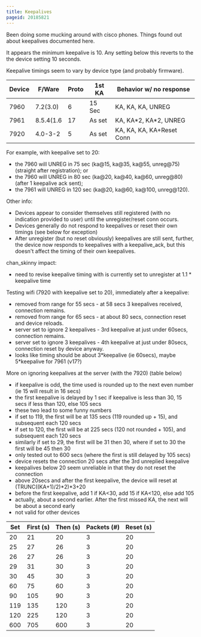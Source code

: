 ```yaml
---
title: Keepalives
pageid: 20185821
---
```


Been doing some mucking around with cisco phones. Things found out about keepalives documented here.

It appears the minimum keepalive is 10. Any setting below this reverts to the the device setting 10 seconds.

Keepalive timings seem to vary by device type (and probably firmware).

|  Device  |  F/Ware  |  Proto  |  1st KA  |  Behavior w/ no response  |
| --- | --- | --- | --- | --- |
|  7960  |  7.2(3.0)  |  6  |  15 Sec  |  KA, KA, KA, UNREG  |
|  7961  |  8.5.4(1.6  |  17  |  As set  |  KA, KA\*2, KA\*2, UNREG  |
|  7920  |  4.0-3-2  |  5  |  As set  |  KA, KA, KA, KA+Reset Conn  |

For example, with keepalive set to 20:

* the 7960 will UNREG in 75 sec (ka@15, ka@35, ka@55, unreg@75) (straight after registration); or
* the 7960 will UNREG in 80 sec (ka@20, ka@40, ka@60, unreg@80) (after 1 keepalive ack sent);
* the 7961 will UNREG in 120 sec (ka@20, ka@60, ka@100, unreg@120).

Other info:

* Devices appear to consider themselves still registered (with no indication provided to user) until the unregister/reset conn occurs.
* Devices generally do not respond to keepalives or reset their own timings (see below for exception)
* After unregister (but no reset obviously) keepalives are still sent, further, the device now responds to keepalives with a keepalive_ack, but this doesn't affect the timing of their own keepalives.

chan_skinny impact:

* need to revise keepalive timing with is currently set to unregister at 1.1 \* keepalive time

Testing wifi (7920 with keepalive set to 20), immediately after a keepalive:

* removed from range for 55 secs - at 58 secs 3 keepalives received, connection remains.
* removed from range for 65 secs - at about 80 secs, connection reset and device reloads.
* server set to ignore 2 keepalives - 3rd keepalive at just under 60secs, connection remains.
* server set to ignore 3 keepalives - 4th keepalive at just under 80secs, connection reset by device anyway.
* looks like timing should be about 3\*keepalive (ie 60secs), maybe 5\*keepalive for 7961 (v17?)

More on ignoring keepalives at the server (with the 7920) (table below)

* if keepalive is odd, the time used is rounded up to the next even number (ie 15 will result in 16 secs)
* the first keepalive is delayed by 1 sec if keepalive is less than 30, 15 secs if less than 120, else 105 secs
* these two lead to some funny numbers
* if set to 119, the first will be at 135 secs (119 rounded up + 15), and subsequent each 120 secs
* if set to 120, the first will be at 225 secs (120 not rounded + 105), and subsequent each 120 secs
* similarly if set to 29, the first will be 31 then 30, where if set to 30 the first will be 45 then 30
* only tested out to 600 secs (where the first is still delayed by 105 secs)
* device resets the connection 20 secs after the 3rd unreplied keepalive
* keepalives below 20 seem unreliable in that they do not reset the connection
* above 20secs and after the first keepalive, the device will reset at (TRUNC((KA+1)/2)\*2)\*3+20
* before the first keepalive, add 1 if KA<30, add 15 if KA<120, else add 105
* actually, about a second earlier. After the first missed KA, the next will be about a second early
* not valid for other devices

| Set  | First (s)  | Then (s)  | Packets (#)  | Reset (s)  |
| --- | --- | --- | --- | --- |
| 20  | 21  | 20  | 3  | 20  |
| 25  | 27  | 26  | 3  | 20  |
| 26  | 27  | 26  | 3  | 20  |
| 29  | 31  | 30  | 3  | 20  |
| 30  | 45  | 30  | 3  | 20  |
| 60  | 75  | 60  | 3  | 20  |
| 90  | 105  | 90  | 3  | 20  |
| 119  | 135  | 120  | 3  | 20  |
| 120  | 225  | 120  | 3  | 20  |
| 600  | 705  | 600  | 3  | 20  |
